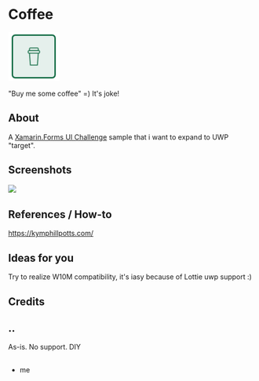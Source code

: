# Coffee
![](Images/logo.png)

"Buy me some coffee" =) It's joke!

## About
 A [Xamarin.Forms UI Challenge]() sample that i want to expand to UWP "target". 

## Screenshots
![](Images/shot2.png)

## References / How-to
https://kymphillpotts.com/

## Ideas for you
Try to realize W10M compatibility, it's iasy because of Lottie uwp support :)

## Credits

## ..
As-is. No support. DIY

## 
- me

